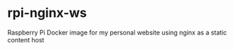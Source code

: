 # rpi-nginx-ws
Raspberry Pi Docker image for my personal website using nginx as a static content host
